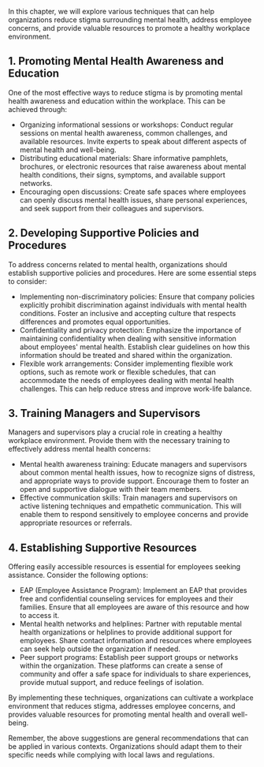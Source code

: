 
In this chapter, we will explore various techniques that can help organizations reduce stigma surrounding mental health, address employee concerns, and provide valuable resources to promote a healthy workplace environment.

## 1\. Promoting Mental Health Awareness and Education

One of the most effective ways to reduce stigma is by promoting mental health awareness and education within the workplace. This can be achieved through:

- Organizing informational sessions or workshops: Conduct regular sessions on mental health awareness, common challenges, and available resources. Invite experts to speak about different aspects of mental health and well-being.
- Distributing educational materials: Share informative pamphlets, brochures, or electronic resources that raise awareness about mental health conditions, their signs, symptoms, and available support networks.
- Encouraging open discussions: Create safe spaces where employees can openly discuss mental health issues, share personal experiences, and seek support from their colleagues and supervisors.

## 2\. Developing Supportive Policies and Procedures

To address concerns related to mental health, organizations should establish supportive policies and procedures. Here are some essential steps to consider:

- Implementing non-discriminatory policies: Ensure that company policies explicitly prohibit discrimination against individuals with mental health conditions. Foster an inclusive and accepting culture that respects differences and promotes equal opportunities.
- Confidentiality and privacy protection: Emphasize the importance of maintaining confidentiality when dealing with sensitive information about employees' mental health. Establish clear guidelines on how this information should be treated and shared within the organization.
- Flexible work arrangements: Consider implementing flexible work options, such as remote work or flexible schedules, that can accommodate the needs of employees dealing with mental health challenges. This can help reduce stress and improve work-life balance.

## 3\. Training Managers and Supervisors

Managers and supervisors play a crucial role in creating a healthy workplace environment. Provide them with the necessary training to effectively address mental health concerns:

- Mental health awareness training: Educate managers and supervisors about common mental health issues, how to recognize signs of distress, and appropriate ways to provide support. Encourage them to foster an open and supportive dialogue with their team members.
- Effective communication skills: Train managers and supervisors on active listening techniques and empathetic communication. This will enable them to respond sensitively to employee concerns and provide appropriate resources or referrals.

## 4\. Establishing Supportive Resources

Offering easily accessible resources is essential for employees seeking assistance. Consider the following options:

- EAP (Employee Assistance Program): Implement an EAP that provides free and confidential counseling services for employees and their families. Ensure that all employees are aware of this resource and how to access it.
- Mental health networks and helplines: Partner with reputable mental health organizations or helplines to provide additional support for employees. Share contact information and resources where employees can seek help outside the organization if needed.
- Peer support programs: Establish peer support groups or networks within the organization. These platforms can create a sense of community and offer a safe space for individuals to share experiences, provide mutual support, and reduce feelings of isolation.

By implementing these techniques, organizations can cultivate a workplace environment that reduces stigma, addresses employee concerns, and provides valuable resources for promoting mental health and overall well-being.

Remember, the above suggestions are general recommendations that can be applied in various contexts. Organizations should adapt them to their specific needs while complying with local laws and regulations.
